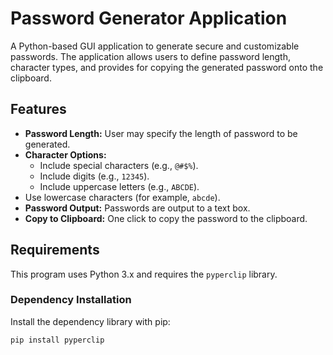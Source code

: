 # Password Generator Application

A Python-based GUI application to generate secure and customizable passwords. The application allows users to define password length, character types, and provides for copying the generated password onto the clipboard.

## Features

- **Password Length:** User may specify the length of password to be generated.
- **Character Options:**
  - Include special characters (e.g., `@#$%`).
  - Include digits (e.g., `12345`).
  - Include uppercase letters (e.g., `ABCDE`).
- Use lowercase characters (for example, `abcde`).
- **Password Output:** Passwords are output to a text box.
- **Copy to Clipboard:** One click to copy the password to the clipboard.

## Requirements

This program uses Python 3.x and requires the `pyperclip` library.

### Dependency Installation

Install the dependency library with pip:
```bash
pip install pyperclip
